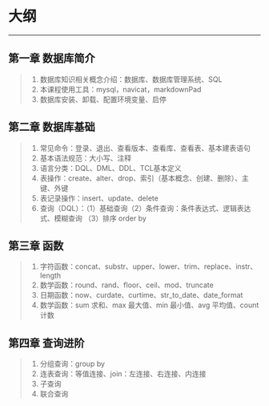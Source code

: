 # 大纲
***
## 第一章 数据库简介

> 1. 数据库知识相关概念介绍：数据库、数据库管理系统、SQL
> 2. 本课程使用工具：mysql，navicat，markdownPad
> 3. 数据库安装、卸载、配置环境变量、启停

## 第二章 数据库基础
> 1. 常见命令：登录、退出、查看版本、查看库、查看表、基本建表语句
> 2. 基本语法规范：大小写、注释
> 3. 语言分类：DQL、DML、DDL、TCL基本定义
> 4. 表操作：create、alter、drop、索引（基本概念、创建、删除）、主键、外键
> 5. 表记录操作：insert、update、delete
> 6. 查询（DQL）：（1）基础查询（2）条件查询：条件表达式、逻辑表达式、模糊查询
  （3）排序 order by

## 第三章 函数
> 1. 字符函数：concat、substr、upper、lower、trim、replace、instr、length
> 2. 数学函数：round、rand、floor、ceil、mod、truncate
> 3. 日期函数：now、curdate、curtime、str_to_date、date_format
> 4. 数学函数：sum 求和、max 最大值、min 最小值、avg 平均值、count 计数

## 第四章 查询进阶
> 1. 分组查询：group by
> 2. 连表查询：等值连接、join：左连接、右连接、内连接
> 3. 子查询
> 4. 联合查询
